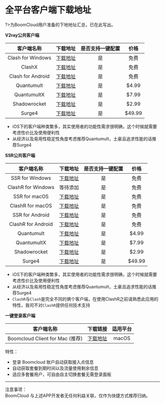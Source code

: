 # 全平台客户端下载地址

?>为BoomCloud用户准备的下地地址汇总，已在此写出。

**V2ray公共客户端**

| 客户端名称 | 下载地址 | 是否支持一键配置 | 价格 |
| :---: | :---: | :---: | :---: |
| Clash for Windows | [下载地址](https://cdn.t9c.co/download/Clash.for.Windows-0.8.11-win.7z) | 是 | 免费 |
| ClashX | [下载地址](https://cdn.t9c.co/download/ClashX.dmg) | 是 | 免费 |
| Clash for Android | [下载地址](https://cdn.t9c.co/download/clash1.0.32-alpha.apk) | 是 | 免费 |
| Quantumult | [下载地址](https://apps.apple.com/us/app/quantumult/id1252015438) | 是 | $4.99 |
| QuantumultX | [下载地址](https://apps.apple.com/us/app/quantumult-x/id1443988620) | 是 | $7.99 |
| Shadowrocket | [下载地址](https://apps.apple.com/us/app/shadowrocket/id932747118) | 是 | $2.99 |
| Surge4 | [下载地址](https://apps.apple.com/us/app/surge-4/id1442620678) | 是 | $49.99 |

* iOS下的客户端种类繁多，其实使用者的功能性需求很明确，这个时候就需要考虑性价比及使用便利性
* 从经济以及易用性稳定性角度考虑推荐Quantumult，土豪且追求性能的话推荐Surge4


**SSR公共客户端**

| 客户端名称 | 下载地址 | 是否支持一键配置 | 价格 |
| :---: | :---: | :---: | :---: |
| SSR for Windows | [下载地址](https://cdn.t9c.co/download/ShadowsocksR.7z) | 是 | 免费 |
| ClashR for Windows | 等待添加 | 是 | 免费 |
| SSR for macOS | [下载地址](https://cdn.t9c.co/download/ssr-mac.dmg) | 是 | 免费 |
| ClashR for macOS | [下载地址](https://cdn.t9c.co/download/clashXR.dmg) | 是 | 免费 |
| SSR for Android | [下载地址](https://cdn.t9c.co/download/ssr-android.apk) | 是 | 免费 |
| ClashR for Android | [下载地址](https://cdn.t9c.co/download/clash1.0.32-alpha.apk) | 是 | 免费 |
| Quantumult | [下载地址](https://apps.apple.com/us/app/quantumult/id1252015438) | 是 | $4.99 |
| QuantumultX | [下载地址](https://apps.apple.com/us/app/quantumult-x/id1443988620) | 是 | $7.99 |
| Shadowrocket | [下载地址](https://apps.apple.com/us/app/shadowrocket/id932747118) | 是 | $2.99 |
| Surge4 | [下载地址](https://apps.apple.com/us/app/surge-4/id1442620678) | 是 | $49.99 |

* iOS下的客户端种类繁多，其实使用者的功能性需求很明确，这个时候就需要考虑性价比及使用便利性 
* 从经济以及易用性稳定性角度考虑推荐Quantumult，土豪且追求性能的话推荐Surge4
* `ClashR`与`Clash`是完全不同的俩个客户端，在使用ClashR之前请熟悉此应用的特性，我司不对`ClashR`提供任何技术支持

**一键登录客户端**

| 客户端名称 | 下载链接 | 适用平台 |
| :---: | :---: | :---: |
| Boomcloud Client for Mac (推荐)| [下载地址](https://cdn.t9c.co/download/BoomCloud_v3.0.dmg) | macOS | 

特性：  
* 登录 Boomcloud 账户自动获取接入点信息
* 自动获取套餐到期时间以及流量使用剩余信息 
* 适应多套餐用户，可自由自主切换套餐无需登录面板   
---
注意事项：  
BoomCloud 与上述APP开发者无任何利益关联，仅作为快捷方式推荐归纳。



